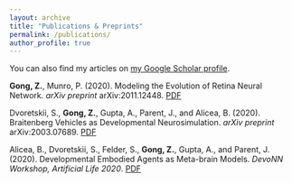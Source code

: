 ```yaml
---
layout: archive
title: "Publications & Preprints"
permalink: /publications/
author_profile: true
---
```


You can also find my articles on [my Google Scholar profile](https://scholar.google.com/citations?user=zOKHGPgAAAAJ&hl=en).

**Gong, Z.**, Munro, P. (2020). Modeling the Evolution of Retina Neural Network. *arXiv preprint* arXiv:2011.12448. [PDF](https://arxiv.org/pdf/2011.12448.pdf)

Dvoretskii, S., ​**Gong, Z.**​, Gupta, A., Parent, J., and Alicea, B. (2020). Braitenberg Vehicles as Developmental Neurosimulation. ​*arXiv preprint* arXiv:2003.07689​. [PDF](https://arxiv.org/pdf/2003.07689.pdf)

Alicea, B., Dvoretskii, S., Felder, S., **​Gong, Z.**​, Gupta, A., and Parent, J.  (2020). Developmental Embodied Agents as Meta-brain Models. *​DevoNN Workshop, Artificial Life 2020​*. [PDF](https://www.irit.fr/devonn/files/2020/alicea_final.pdf)

<!-- {% include base_path %}

{% for post in site.publications reversed %}
  {% include archive-single.html %}
{% endfor %} -->
